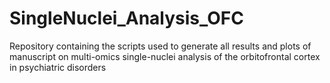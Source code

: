 # SingleNuclei_Analysis_OFC
Repository containing the scripts used to generate all results and plots of manuscript on multi-omics single-nuclei analysis of the orbitofrontal cortex in psychiatric disorders
